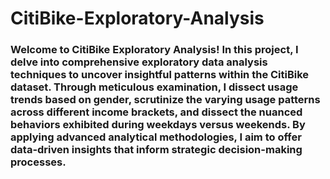 # CitiBike-Exploratory-Analysis
### Welcome to CitiBike Exploratory Analysis! In this project, I delve into comprehensive exploratory data analysis techniques to uncover insightful patterns within the CitiBike dataset. Through meticulous examination, I dissect usage trends based on gender, scrutinize the varying usage patterns across different income brackets, and dissect the nuanced behaviors exhibited during weekdays versus weekends. By applying advanced analytical methodologies, I aim to offer data-driven insights that inform strategic decision-making processes.